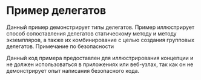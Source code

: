 ﻿# Пример делегатов

Данный пример демонстрирует типы делегатов. Пример иллюстрирует способ сопоставления делегатов статическому методу и методу экземпляров, а также их комбинирование с целью создания групповых делегатов.
Примечание по безопасности

Данный код примера предоставлен для иллюстрирования концепции и не должен использоваться в приложениях или веб-узлах, так как он не демонстрирует опыт написания безопасного кода.
